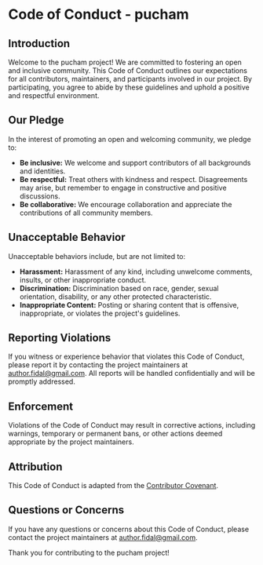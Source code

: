 # Code of Conduct - pucham

## Introduction

Welcome to the pucham project! We are committed to fostering an open and inclusive community. This Code of Conduct outlines our expectations for all contributors, maintainers, and participants involved in our project. By participating, you agree to abide by these guidelines and uphold a positive and respectful environment.

## Our Pledge

In the interest of promoting an open and welcoming community, we pledge to:

- **Be inclusive:** We welcome and support contributors of all backgrounds and identities.
- **Be respectful:** Treat others with kindness and respect. Disagreements may arise, but remember to engage in constructive and positive discussions.
- **Be collaborative:** We encourage collaboration and appreciate the contributions of all community members.

## Unacceptable Behavior

Unacceptable behaviors include, but are not limited to:

- **Harassment:** Harassment of any kind, including unwelcome comments, insults, or other inappropriate conduct.
- **Discrimination:** Discrimination based on race, gender, sexual orientation, disability, or any other protected characteristic.
- **Inappropriate Content:** Posting or sharing content that is offensive, inappropriate, or violates the project's guidelines.

## Reporting Violations

If you witness or experience behavior that violates this Code of Conduct, please report it by contacting the project maintainers at author.fidal@gmail.com. All reports will be handled confidentially and will be promptly addressed.

## Enforcement

Violations of the Code of Conduct may result in corrective actions, including warnings, temporary or permanent bans, or other actions deemed appropriate by the project maintainers.

## Attribution

This Code of Conduct is adapted from the [Contributor Covenant](https://www.contributor-covenant.org/version/2/0/code_of_conduct.html).

## Questions or Concerns

If you have any questions or concerns about this Code of Conduct, please contact the project maintainers at author.fidal@gmail.com.

Thank you for contributing to the pucham project!

